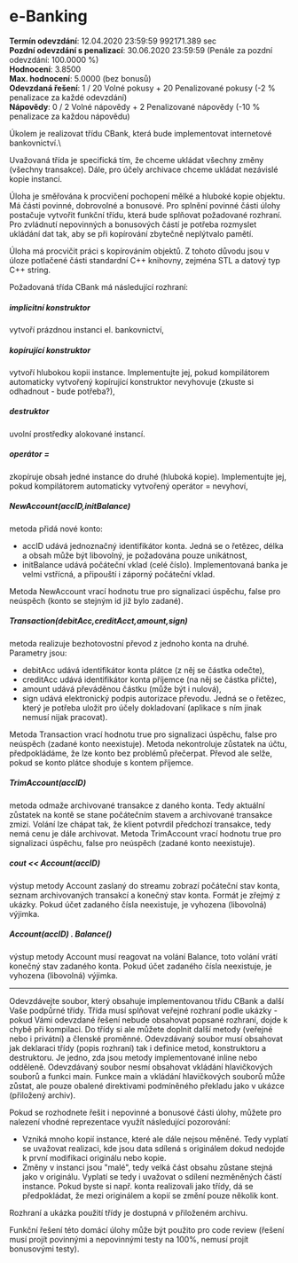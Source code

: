 # e-Banking
**Termín odevzdání**:	12.04.2020 23:59:59	992171.389 sec\
**Pozdní odevzdání s penalizací**:	30.06.2020 23:59:59 (Penále za pozdní odevzdání: 100.0000 %)\
**Hodnocení**:	3.8500\
**Max. hodnocení**:	5.0000 (bez bonusů)\
**Odevzdaná řešení**:	1 / 20 Volné pokusy + 20 Penalizované pokusy (-2 % penalizace za každé odevzdání)\
**Nápovědy**:	0 / 2 Volné nápovědy + 2 Penalizované nápovědy (-10 % penalizace za každou nápovědu)

Úkolem je realizovat třídu CBank, která bude implementovat internetové bankovnictví.\

Uvažovaná třída je specifická tím, že chceme ukládat všechny změny (všechny transakce). Dále, pro účely archivace chceme ukládat nezávislé kopie instancí.

Úloha je směřována k procvičení pochopení mělké a hluboké kopie objektu. Má části povinné, dobrovolné a bonusové. Pro splnění povinné části úlohy postačuje vytvořit funkční třídu, která bude splňovat požadované rozhraní. Pro zvládnutí nepovinných a bonusových částí je potřeba rozmyslet ukládání dat tak, aby se při kopírování zbytečně neplýtvalo pamětí.

Úloha má procvičit práci s kopírováním objektů. Z tohoto důvodu jsou v úloze potlačené části standardní C++ knihovny, zejména STL a datový typ C++ string.

Požadovaná třída CBank má následující rozhraní:

##### implicitní konstruktor
vytvoří prázdnou instanci el. bankovnictví,
##### kopírující konstruktor
vytvoří hlubokou kopii instance. Implementujte jej, pokud kompilátorem automaticky vytvořený kopírující konstruktor nevyhovuje (zkuste si odhadnout - bude potřeba?),
##### destruktor
uvolní prostředky alokované instancí.
##### operátor =
zkopíruje obsah jedné instance do druhé (hluboká kopie). Implementujte jej, pokud kompilátorem automaticky vytvořený operátor = nevyhoví,
##### NewAccount(accID,initBalance)
metoda přidá nové konto:
* accID udává jednoznačný identifikátor konta. Jedná se o řetězec, délka a obsah může být libovolný, je požadována pouze unikátnost,
* initBalance udává počáteční vklad (celé číslo). Implementovaná banka je velmi vstřícná, a připouští i záporný počáteční vklad.

Metoda NewAccount vrací hodnotu true pro signalizaci úspěchu, false pro neúspěch (konto se stejným id již bylo zadané).
##### Transaction(debitAcc,creditAcct,amount,sign)
metoda realizuje bezhotovostní převod z jednoho konta na druhé. Parametry jsou:
* debitAcc udává identifikátor konta plátce (z něj se částka odečte),
* creditAcc udává identifikátor konta příjemce (na něj se částka přičte),
* amount udává převáděnou částku (může být i nulová),
* sign udává elektronický podpis autorizace převodu. Jedná se o řetězec, který je potřeba uložit pro účely dokladovaní (aplikace s ním jinak nemusí nijak pracovat).

Metoda Transaction vrací hodnotu true pro signalizaci úspěchu, false pro neúspěch (zadané konto neexistuje). Metoda nekontroluje zůstatek na účtu, předpokládáme, že lze konto bez problémů přečerpat. Převod ale selže, pokud se konto plátce shoduje s kontem příjemce.
##### TrimAccount(accID)
metoda odmaže archivované transakce z daného konta. Tedy aktuální zůstatek na kontě se stane počátečním stavem a archivované transakce zmizí. Volání lze chápat tak, že klient potvrdil předchozí transakce, tedy nemá cenu je dále archivovat. Metoda TrimAccount vrací hodnotu true pro signalizaci úspěchu, false pro neúspěch (zadané konto neexistuje).
##### cout << Account(accID)
výstup metody Account zaslaný do streamu zobrazí počáteční stav konta, seznam archivovaných transakcí a konečný stav konta. Formát je zřejmý z ukázky. Pokud účet zadaného čísla neexistuje, je vyhozena (libovolná) výjimka.
##### Account(accID) . Balance()
výstup metody Account musí reagovat na volání Balance, toto volání vrátí konečný stav zadaného konta. Pokud účet zadaného čísla neexistuje, je vyhozena (libovolná) výjimka.

---

Odevzdávejte soubor, který obsahuje implementovanou třídu CBank a další Vaše podpůrné třídy. Třída musí splňovat veřejné rozhraní podle ukázky - pokud Vámi odevzdané řešení nebude obsahovat popsané rozhraní, dojde k chybě při kompilaci. Do třídy si ale můžete doplnit další metody (veřejné nebo i privátní) a členské proměnné. Odevzdávaný soubor musí obsahovat jak deklaraci třídy (popis rozhraní) tak i definice metod, konstruktoru a destruktoru. Je jedno, zda jsou metody implementované inline nebo odděleně. Odevzdávaný soubor nesmí obsahovat vkládání hlavičkových souborů a funkci main. Funkce main a vkládání hlavičkových souborů může zůstat, ale pouze obalené direktivami podmíněného překladu jako v ukázce (přiložený archiv).

Pokud se rozhodnete řešit i nepovinné a bonusové části úlohy, můžete pro nalezení vhodné reprezentace využít následující pozorování:

* Vzniká mnoho kopií instance, které ale dále nejsou měněné. Tedy vyplatí se uvažovat realizaci, kde jsou data sdílená s originálem dokud nedojde k první modifikaci originálu nebo kopie.
* Změny v instanci jsou "malé", tedy velká část obsahu zůstane stejná jako v originálu. Vyplatí se tedy i uvažovat o sdílení nezměněných částí instance. Pokud byste si např. konta realizovali jako třídy, dá se předpokládat, že mezi originálem a kopií se změní pouze několik kont.

Rozhraní a ukázka použití třídy je dostupná v přiloženém archivu.

Funkční řešení této domácí úlohy může být použito pro code review (řešení musí projít povinnými a nepovinnými testy na 100%, nemusí projít bonusovými testy).